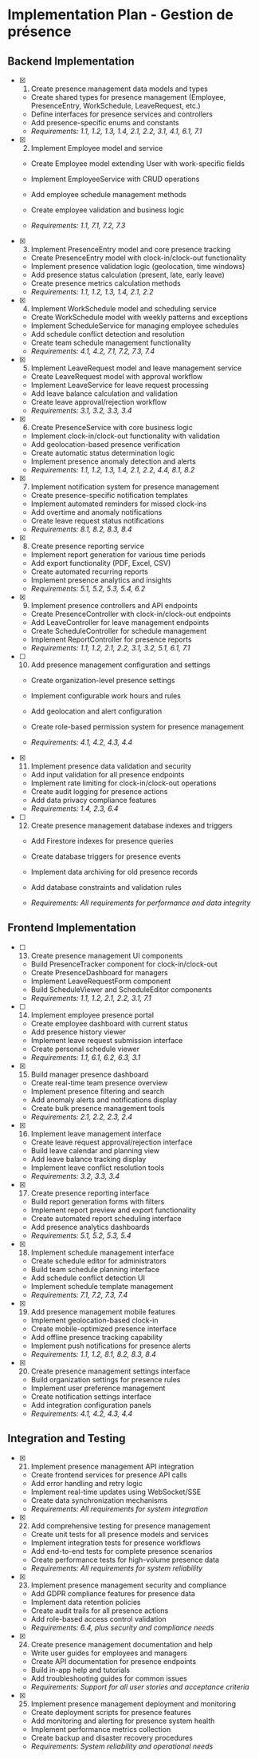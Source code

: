 # Implementation Plan - Gestion de présence

## Backend Implementation

- [x] 1. Create presence management data models and types



  - Create shared types for presence management (Employee, PresenceEntry, WorkSchedule, LeaveRequest, etc.)
  - Define interfaces for presence services and controllers
  - Add presence-specific enums and constants
  - _Requirements: 1.1, 1.2, 1.3, 1.4, 2.1, 2.2, 3.1, 4.1, 6.1, 7.1_



- [x] 2. Implement Employee model and service



  - Create Employee model extending User with work-specific fields
  - Implement EmployeeService with CRUD operations
  - Add employee schedule management methods
  - Create employee validation and business logic



  - _Requirements: 1.1, 7.1, 7.2, 7.3_

- [x] 3. Implement PresenceEntry model and core presence tracking



  - Create PresenceEntry model with clock-in/clock-out functionality
  - Implement presence validation logic (geolocation, time windows)
  - Add presence status calculation (present, late, early leave)
  - Create presence metrics calculation methods
  - _Requirements: 1.1, 1.2, 1.3, 1.4, 2.1, 2.2_

- [x] 4. Implement WorkSchedule model and scheduling service


  - Create WorkSchedule model with weekly patterns and exceptions
  - Implement ScheduleService for managing employee schedules
  - Add schedule conflict detection and resolution
  - Create team schedule management functionality
  - _Requirements: 4.1, 4.2, 7.1, 7.2, 7.3, 7.4_

- [x] 5. Implement LeaveRequest model and leave management service



  - Create LeaveRequest model with approval workflow
  - Implement LeaveService for leave request processing
  - Add leave balance calculation and validation
  - Create leave approval/rejection workflow
  - _Requirements: 3.1, 3.2, 3.3, 3.4_

- [x] 6. Create PresenceService with core business logic

  - Implement clock-in/clock-out functionality with validation
  - Add geolocation-based presence verification
  - Create automatic status determination logic
  - Implement presence anomaly detection and alerts
  - _Requirements: 1.1, 1.2, 1.3, 1.4, 2.1, 2.2, 4.4, 8.1, 8.2_

- [x] 7. Implement notification system for presence management


  - Create presence-specific notification templates
  - Implement automated reminders for missed clock-ins
  - Add overtime and anomaly notifications
  - Create leave request status notifications
  - _Requirements: 8.1, 8.2, 8.3, 8.4_

- [x] 8. Create presence reporting service


  - Implement report generation for various time periods
  - Add export functionality (PDF, Excel, CSV)
  - Create automated recurring reports
  - Implement presence analytics and insights
  - _Requirements: 5.1, 5.2, 5.3, 5.4, 6.2_

- [x] 9. Implement presence controllers and API endpoints



  - Create PresenceController with clock-in/clock-out endpoints
  - Add LeaveController for leave management endpoints
  - Create ScheduleController for schedule management
  - Implement ReportController for presence reports
  - _Requirements: 1.1, 1.2, 2.1, 2.2, 3.1, 3.2, 5.1, 6.1, 7.1_




- [ ] 10. Add presence management configuration and settings
  - Create organization-level presence settings
  - Implement configurable work hours and rules
  - Add geolocation and alert configuration


  - Create role-based permission system for presence management


  - _Requirements: 4.1, 4.2, 4.3, 4.4_




- [x] 11. Implement presence data validation and security




  - Add input validation for all presence endpoints
  - Implement rate limiting for clock-in/clock-out operations
  - Create audit logging for presence actions
  - Add data privacy compliance features
  - _Requirements: 1.4, 2.3, 6.4_



- [ ] 12. Create presence management database indexes and triggers
  - Add Firestore indexes for presence queries
  - Create database triggers for presence events
  - Implement data archiving for old presence records



  - Add database constraints and validation rules
  - _Requirements: All requirements for performance and data integrity_

## Frontend Implementation



- [ ] 13. Create presence management UI components
  - Build PresenceTracker component for clock-in/clock-out
  - Create PresenceDashboard for managers
  - Implement LeaveRequestForm component
  - Build ScheduleViewer and ScheduleEditor components
  - _Requirements: 1.1, 1.2, 2.1, 2.2, 3.1, 7.1_

- [ ] 14. Implement employee presence portal
  - Create employee dashboard with current status
  - Add presence history viewer
  - Implement leave request submission interface
  - Create personal schedule viewer
  - _Requirements: 1.1, 6.1, 6.2, 6.3, 3.1_

- [x] 15. Build manager presence dashboard

  - Create real-time team presence overview
  - Implement presence filtering and search
  - Add anomaly alerts and notifications display
  - Create bulk presence management tools
  - _Requirements: 2.1, 2.2, 2.3, 2.4_

- [x] 16. Implement leave management interface



  - Create leave request approval/rejection interface
  - Build leave calendar and planning view
  - Add leave balance tracking display
  - Implement leave conflict resolution tools
  - _Requirements: 3.2, 3.3, 3.4_

- [x] 17. Create presence reporting interface


  - Build report generation forms with filters
  - Implement report preview and export functionality
  - Create automated report scheduling interface
  - Add presence analytics dashboards
  - _Requirements: 5.1, 5.2, 5.3, 5.4_

- [x] 18. Implement schedule management interface


  - Create schedule editor for administrators
  - Build team schedule planning interface
  - Add schedule conflict detection UI
  - Implement schedule template management
  - _Requirements: 7.1, 7.2, 7.3, 7.4_

- [x] 19. Add presence management mobile features



  - Implement geolocation-based clock-in
  - Create mobile-optimized presence interface
  - Add offline presence tracking capability
  - Implement push notifications for presence alerts
  - _Requirements: 1.1, 1.2, 8.1, 8.2, 8.3, 8.4_


- [x] 20. Create presence management settings interface

  - Build organization settings for presence rules
  - Implement user preference management
  - Create notification settings interface
  - Add integration configuration panels
  - _Requirements: 4.1, 4.2, 4.3, 4.4_

## Integration and Testing


- [x] 21. Implement presence management API integration

  - Create frontend services for presence API calls
  - Add error handling and retry logic
  - Implement real-time updates using WebSocket/SSE
  - Create data synchronization mechanisms
  - _Requirements: All requirements for system integration_


- [x] 22. Add comprehensive testing for presence management

  - Create unit tests for all presence models and services
  - Implement integration tests for presence workflows
  - Add end-to-end tests for complete presence scenarios
  - Create performance tests for high-volume presence data
  - _Requirements: All requirements for system reliability_

- [x] 23. Implement presence management security and compliance


  - Add GDPR compliance features for presence data
  - Implement data retention policies
  - Create audit trails for all presence actions
  - Add role-based access control validation
  - _Requirements: 6.4, plus security and compliance needs_

- [x] 24. Create presence management documentation and help




  - Write user guides for employees and managers
  - Create API documentation for presence endpoints
  - Build in-app help and tutorials
  - Add troubleshooting guides for common issues
  - _Requirements: Support for all user stories and acceptance criteria_

- [x] 25. Implement presence management deployment and monitoring






  - Create deployment scripts for presence features
  - Add monitoring and alerting for presence system health
  - Implement performance metrics collection
  - Create backup and disaster recovery procedures
  - _Requirements: System reliability and operational needs_